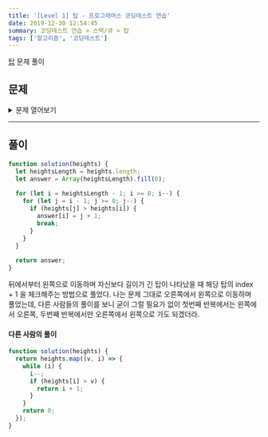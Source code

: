 ```yaml
---
title: '[Level 1] 탑 - 프로그래머스 코딩테스트 연습'
date: 2019-12-30 12:54:45
summary: 코딩테스트 연습 > 스택/큐 > 탑
tags: ['알고리즘', '코딩테스트']
---
```


[탑](https://programmers.co.kr/learn/courses/30/lessons/42588) 문제 풀이

## 문제

<details>
  <summary>문제 열어보기</summary>

수평 직선에 탑 N대를 세웠습니다. 모든 탑의 꼭대기에는 신호를 송/수신하는 장치를 설치했습니다. 발사한 신호는 신호를 보낸 탑보다 높은 탑에서만 수신합니다. 또한, 한 번 수신된 신호는 다른 탑으로 송신되지 않습니다.

예를 들어 높이가 6, 9, 5, 7, 4인 다섯 탑이 왼쪽으로 동시에 레이저 신호를 발사합니다. 그러면, 탑은 다음과 같이 신호를 주고받습니다. 높이가 4인 다섯 번째 탑에서 발사한 신호는 높이가 7인 네 번째 탑이 수신하고, 높이가 7인 네 번째 탑의 신호는 높이가 9인 두 번째 탑이, 높이가 5인 세 번째 탑의 신호도 높이가 9인 두 번째 탑이 수신합니다. 높이가 9인 두 번째 탑과 높이가 6인 첫 번째 탑이 보낸 레이저 신호는 어떤 탑에서도 수신할 수 없습니다.

송신 탑(높이) | 수신 탑(높이)
--- | ---
5(4) | 4(7)
4(7) | 2(9)
3(5) | 2(9)
2(9) | -
1(6) | -

맨 왼쪽부터 순서대로 탑의 높이를 담은 배열 heights가 매개변수로 주어질 때 각 탑이 쏜 신호를 어느 탑에서 받았는지 기록한 배열을 return 하도록 solution 함수를 작성해주세요.

### 제한사항

* heights는 길이 2 이상 100 이하인 정수 배열입니다.
* 모든 탑의 높이는 1 이상 100 이하입니다.
* 신호를 수신하는 탑이 없으면 0으로 표시합니다.

### 입출력 예

heights | return
--- | ---
[6,9,5,7,4] | [0,0,2,2,4]
[3,9,9,3,5,7,2] | [0,0,0,3,3,3,6]
[1,5,3,6,7,6,5] | [0,0,2,0,0,5,6]

### 입출력 예 설명

* 입출력 예 #1  
  앞서 설명한 예와 같습니다.

* 입출력 예 #2  
  [1,2,3] 번째 탑이 쏜 신호는 아무도 수신하지 않습니다.  
  [4,5,6] 번째 탑이 쏜 신호는 3번째 탑이 수신합니다.  
  [7] 번째 탑이 쏜 신호는 6번째 탑이 수신합니다.  

* 입출력 예 #3  
  [1,2,4,5] 번째 탑이 쏜 신호는 아무도 수신하지 않습니다.  
  [3] 번째 탑이 쏜 신호는 2번째 탑이 수신합니다.  
  [6] 번째 탑이 쏜 신호는 5번째 탑이 수신합니다.  
  [7] 번째 탑이 쏜 신호는 6번째 탑이 수신합니다.  

</details>

------

## 풀이

```javascript
function solution(heights) {
  let heightsLength = heights.length;
  let answer = Array(heightsLength).fill(0);
  
  for (let i = heightsLength - 1; i >= 0; i--) {
    for (let j = i - 1; j >= 0; j--) {
      if (heights[j] > heights[i]) {
        answer[i] = j + 1;
        break;
      }
    }
  }
  
  return answer;
}
```

뒤에서부터 왼쪽으로 이동하며 자신보다 길이가 긴 탑이 나타났을 때 해당 탑의 index + 1 을 체크해주는 방법으로 풀었다. 나는 문제 그대로 오른쪽에서 왼쪽으로 이동하며 풀었는데, 다른 사람들의 풀이를 보니 굳이 그럴 필요가 없이 첫번째 반복에서는 왼쪽에서 오른쪽, 두번째 반복에서만 오른쪽에서 왼쪽으로 가도 되겠더라.

#### 다른 사람의 풀이

```javascript
function solution(heights) {
  return heights.map((v, i) => {
    while (i) {
      i--;
      if (heights[i] > v) {
        return i + 1;
      }
    }
    return 0;
  });
}
```
